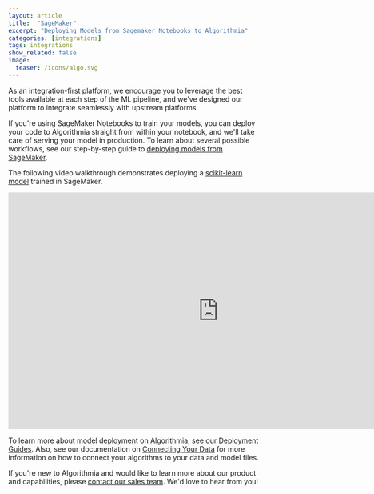```yaml
---
layout: article
title:  "SageMaker"
excerpt: "Deploying Models from Sagemaker Notebooks to Algorithmia"
categories: [integrations]
tags: integrations
show_related: false
image:
  teaser: /icons/algo.svg
---
```


As an integration-first platform, we encourage you to leverage the best tools available at each step of the ML pipeline, and we've designed our platform to integrate seamlessly with upstream platforms.

If you're using SageMaker Notebooks to train your models, you can deploy your code to Algorithmia straight from within your notebook, and we'll take care of serving your model in production. To learn about several possible workflows, see our step-by-step guide to [deploying models from SageMaker](https://algorithmia.com/blog/algorithmia-integration-how-to-deploy-your-models-from-sagemaker-to-production).

The following video walkthrough demonstrates deploying a [scikit-learn model](/developers/model-deployment/scikit) trained in SageMaker.

<iframe title="SageMaker Integration" width="840" height="473" src="https://www.youtube.com/embed/jfU4KPyNC2w?feature=oembed" frameborder="0" allow="accelerometer; autoplay; clipboard-write; encrypted-media; gyroscope; picture-in-picture" allowfullscreen=""></iframe>

To learn more about model deployment on Algorithmia, see our [Deployment Guides](/developers/model-deployment). Also, see our documentation on [Connecting Your Data](/developers/data) for more information on how to connect your algorithms to your data and model files.

If you're new to Algorithmia and would like to learn more about our product and capabilities, please [contact our sales team](https://info.algorithmia.com/contact-sales). We'd love to hear from you!

